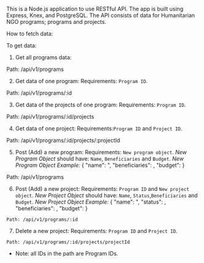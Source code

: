 This is a Node.js application to use RESTful API. The app is built using Express, Knex, and PostgreSQL. The API consists of data for Humanitarian NGO programs; programs and projects.

How to fetch data:

To get data:

1. Get all programs data:

  Path: /api/v1/programs

2. Get data of one program:
  Requirements: `Program ID`.

  Path: /api/v1/programs/:id

3. Get data of the projects of one program:
  Requirements: `Program ID`.

  Path: /api/v1/programs/:id/projects

4. Get data of one project:
  Requirements:`Program ID` and `Project ID`.

  Path: /api/v1/programs/:id/projects/:projectId

5. Post (Add) a new program:
  Requirements: `New program object`.
  *New Program Object* should have: `Name`, `Beneficiaries` and `Budget`.
  *New Program Object Example:*
  {
    "name": <String>",
    "beneficiaries": <Number>,
    "budget": <Number>
  }

  Path: /api/v1/programs


  6. Post (Add) a new project:
    Requirements: `Program ID` and `New project object`.
    *New Project Object* should have: `Name`, `Status`,`Beneficiaries` and `Budget`.
    *New Project Object Example:*
    {
      "name": <String>",
      "status": <String>,
      "beneficiaries": <Number>,
      "budget": <Number>
    }

    Path: /api/v1/programs/:id

  7. Delete  a new project:
    Requirements: `Program ID` and `Project ID`.

    Path: /api/v1/programs/:id/projects/projectId


* Note: all IDs in the path are Program IDs.